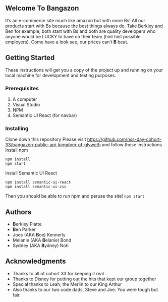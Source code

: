 ## Welcome To Bangazon

It’s an e-commerce site much like amazon but with more Bs! All our products start with Bs because the best things always do. 
Take Berkley and Ben for example, both start with Bs and both are quality developers who anyone would be LUCKY to have on 
their team (hint hint possible employers).  Come have a look see, our prices can’t **B** beat.

## Getting Started

These instructions will get you a copy of the project up and running on your local machine for development and testing purposes.

### Prerequisites

1. A computer
2. Visual Studio
3. NPM
4. Semantic UI React (for navbar)

### Installing

Clone down this repository
Please visit https://github.com/nss-day-cohort-33/bangazon-public-api-kingdom-of-glyweth and follow those instructions
Install npm 
```
npm install
npm start
```
Install Semantic UI React 
```
npm install semantic-ui-react
npm install semantic-ui-css
```
Then you should be able to run npm and peruse the site!
```npm start```

## Authors

* **B**erkley Platte
* **B**en Parker
* Joes (AKA **B**oe) Kennerly
* Melanie (AKA **B**elanie) Bond
* Sydney (AKA **B**ydney) Noh

## Acknowledgments

* Thanks to all of cohort 33 for keeping it real
* Thanks to Disney for putting out the hits that kept our group together
* Special thanks to Leah, the Merlin to our King Arthur
* Also thanks to our two code dads, Steve and Joe. You were tough but fair.
